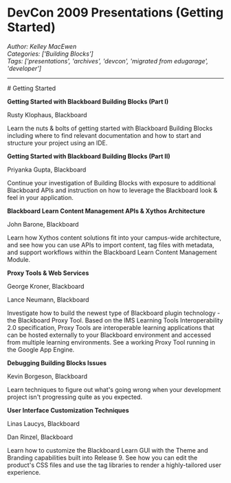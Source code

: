 # DevCon 2009 Presentations (Getting Started)
*Author: Kelley MacEwen*  
*Categories: ['Building Blocks']*  
*Tags: ['presentations', 'archives', 'devcon', 'migrated from edugarage', 'developer']*  
<hr />
# Getting Started

**Getting Started with Blackboard Building Blocks (Part I)**

Rusty Klophaus, Blackboard

Learn the nuts & bolts of getting started with Blackboard Building Blocks
including where to find relevant documentation and how to start and structure
your project using an IDE.

**Getting Started with Blackboard Building Blocks (Part II)**

Priyanka Gupta, Blackboard

Continue your investigation of Building Blocks with exposure to additional
Blackboard APIs and instruction on how to leverage the Blackboard look & feel
in your application.

**Blackboard Learn Content Management APIs & Xythos Architecture**

John Barone, Blackboard

Learn how Xythos content solutions fit into your campus-wide architecture, and
see how you can use APIs to import content, tag files with metadata, and
support workflows within the Blackboard Learn Content Management Module.

**Proxy Tools & Web Services**

George Kroner, Blackboard

Lance Neumann, Blackboard

Investigate how to build the newest type of Blackboard plugin technology - the
Blackboard Proxy Tool. Based on the IMS Learning Tools Interoperability 2.0
specification, Proxy Tools are interoperable learning applications that can be
hosted externally to your Blackboard environment and accessed from multiple
learning environments. See a working Proxy Tool running in the Google App
Engine.

**Debugging Building Blocks Issues**

Kevin Borgeson, Blackboard

Learn techniques to figure out what's going wrong when your development
project isn't progressing quite as you expected.

**User Interface Customization Techniques**

Linas Laucys, Blackboard

Dan Rinzel, Blackboard

Learn how to customize the Blackboard Learn GUI with the Theme and Branding
capabilities built into Release 9. See how you can edit the product's CSS
files and use the tag libraries to render a highly-tailored user experience.

